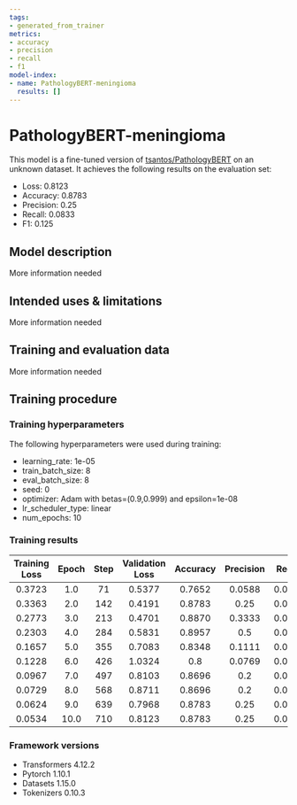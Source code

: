 ```yaml
---
tags:
- generated_from_trainer
metrics:
- accuracy
- precision
- recall
- f1
model-index:
- name: PathologyBERT-meningioma
  results: []
---
```


<!-- This model card has been generated automatically according to the information the Trainer had access to. You
should probably proofread and complete it, then remove this comment. -->

# PathologyBERT-meningioma

This model is a fine-tuned version of [tsantos/PathologyBERT](https://huggingface.co/tsantos/PathologyBERT) on an unknown dataset.
It achieves the following results on the evaluation set:
- Loss: 0.8123
- Accuracy: 0.8783
- Precision: 0.25
- Recall: 0.0833
- F1: 0.125

## Model description

More information needed

## Intended uses & limitations

More information needed

## Training and evaluation data

More information needed

## Training procedure

### Training hyperparameters

The following hyperparameters were used during training:
- learning_rate: 1e-05
- train_batch_size: 8
- eval_batch_size: 8
- seed: 0
- optimizer: Adam with betas=(0.9,0.999) and epsilon=1e-08
- lr_scheduler_type: linear
- num_epochs: 10

### Training results

| Training Loss | Epoch | Step | Validation Loss | Accuracy | Precision | Recall | F1     |
|:-------------:|:-----:|:----:|:---------------:|:--------:|:---------:|:------:|:------:|
| 0.3723        | 1.0   | 71   | 0.5377          | 0.7652   | 0.0588    | 0.0833 | 0.0690 |
| 0.3363        | 2.0   | 142  | 0.4191          | 0.8783   | 0.25      | 0.0833 | 0.125  |
| 0.2773        | 3.0   | 213  | 0.4701          | 0.8870   | 0.3333    | 0.0833 | 0.1333 |
| 0.2303        | 4.0   | 284  | 0.5831          | 0.8957   | 0.5       | 0.0833 | 0.1429 |
| 0.1657        | 5.0   | 355  | 0.7083          | 0.8348   | 0.1111    | 0.0833 | 0.0952 |
| 0.1228        | 6.0   | 426  | 1.0324          | 0.8      | 0.0769    | 0.0833 | 0.08   |
| 0.0967        | 7.0   | 497  | 0.8103          | 0.8696   | 0.2       | 0.0833 | 0.1176 |
| 0.0729        | 8.0   | 568  | 0.8711          | 0.8696   | 0.2       | 0.0833 | 0.1176 |
| 0.0624        | 9.0   | 639  | 0.7968          | 0.8783   | 0.25      | 0.0833 | 0.125  |
| 0.0534        | 10.0  | 710  | 0.8123          | 0.8783   | 0.25      | 0.0833 | 0.125  |


### Framework versions

- Transformers 4.12.2
- Pytorch 1.10.1
- Datasets 1.15.0
- Tokenizers 0.10.3
